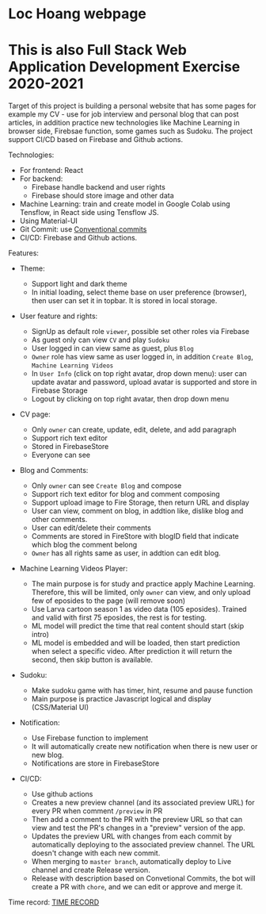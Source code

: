 # Loc Hoang webpage

# This is also Full Stack Web Application Development Exercise 2020-2021

Target of this project is building a personal website that has some pages for example my CV - use for job interview and personal blog that can post articles, in addition practice new technologies like Machine Learning in browser side, Firebsae function, some games such as Sudoku. The project support CI/CD based on Firebase and Github actions.

Technologies:

- For frontend: React
- For backend:
  - Firebase handle backend and user rights
  - Firebase should store image and other data
- Machine Learning: train and create model in Google Colab using Tensflow, in React side using Tensflow JS.
- Using Material-UI
- Git Commit: use [Conventional commits](https://www.conventionalcommits.org/en/v1.0.0/)
- CI/CD: Firebase and Github actions.

Features:

- Theme:
  - Support light and dark theme
  - In initial loading, select theme base on user preference (browser), then user can set it in topbar. It is stored in local storage.

- User feature and rights:
  - SignUp as default role `viewer`, possible set other roles via Firebase
  - As guest only can view `CV` and play `Sudoku`
  - User logged in can view same as guest, plus `Blog`
  - `Owner` role has view same as user logged in, in addition `Create Blog`, `Machine Learning Videos`
  - In `User Info` (click on top right avatar, drop down menu): user can update avatar and password, upload avatar is supported and store in Firebase Storage
  - Logout by clicking on top right avatar, then drop down menu

- CV page:
  - Only `owner` can create, update, edit, delete, and add paragraph
  - Support rich text editor
  - Stored in FirebaseStore
  - Everyone can see

- Blog and Comments:
  - Only `owner` can see `Create Blog` and compose
  - Support rich text editor for blog and comment composing
  - Support upload image to Fire Storage, then return URL and display
  - User can view, comment on blog, in addtion like, dislike blog and other comments.
  - User can edit/delete their comments
  - Comments are stored in FireStore with blogID field that indicate which blog the comment belong
  - `Owner` has all rights same as user, in addtion can edit blog.

- Machine Learning Videos Player:
  - The main purpose is for study and practice apply Machine Learning. Therefore, this will be limited, only `owner` can view, and only upload few of eposides to the page (will remove soon)
  - Use Larva cartoon season 1 as video data (105 eposides). Trained and valid with first 75 eposides, the rest is for testing.
  - ML model will predict the time that real content should start (skip intro)
  - ML model is embedded and will be loaded, then start prediction when select a specific video. After prediction it will return the second, then skip button is available.

- Sudoku:
  - Make sudoku game with has timer, hint, resume and pause function
  - Main purpose is practice Javascript logical and display (CSS/Material UI)

- Notification:
  - Use Firebase function to implement
  - It will automatically create new notification when there is new user or new blog.
  - Notifications are store in FirebaseStore

- CI/CD:
  - Use github actions
  - Creates a new preview channel (and its associated preview URL) for every PR when comment `/preview` in PR
  - Then add a comment to the PR with the preview URL so that can view and test the PR's changes in a "preview" version of the app.
  - Updates the preview URL with changes from each commit by automatically deploying to the associated preview channel. The URL doesn't change with each new commit.
  - When merging to `master branch`, automatically deploy to Live channel and create Release version.
  - Release with description based on Convetional Commits, the bot will create a PR with `chore`, and we can edit or approve and merge it.

Time record: [TIME RECORD](TIMERECORD.md)
